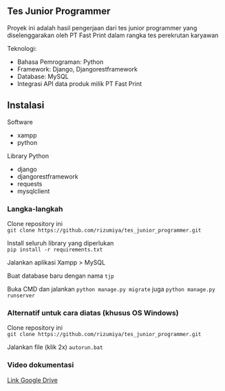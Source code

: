 ## Tes Junior Programmer

Proyek ini adalah hasil pengerjaan dari tes junior programmer yang diselenggarakan oleh PT Fast Print dalam rangka tes perekrutan karyawan

Teknologi:
- Bahasa Pemrograman: Python
- Framework: Django, Djangorestframework
- Database: MySQL
- Integrasi API data produk milik PT Fast Print


## Instalasi

Software
- xampp  
- python  

Library Python
- django  
- djangorestframework  
- requests  
- mysqlclient  

### Langka-langkah

Clone repository ini  
`git clone https://github.com/rizumiya/tes_junior_programmer.git`  

Install seluruh library yang diperlukan  
`pip install -r requirements.txt`  

Jalankan aplikasi Xampp > MySQL  

Buat database baru dengan nama `tjp`  

Buka CMD dan jalankan `python manage.py migrate` juga `python manage.py runserver`

### Alternatif untuk cara diatas (khusus OS Windows)
Clone repository ini  
`git clone https://github.com/rizumiya/tes_junior_programmer.git`  

Jalankan file (klik 2x) `autorun.bat`

### Video dokumentasi

[Link Google Drive](https://drive.google.com/file/d/1kDDx27zYzw7gqNxZFLC8BuGgrMbzkZXp/view?usp=sharing)